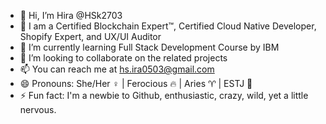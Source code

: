 - 👋 Hi, I’m Hira @HSk2703
- 👀 I am a Certified Blockchain Expert™, Certified Cloud Native Developer, Shopify Expert, and UX/UI Auditor
- 🌱 I’m currently learning Full Stack Development Course by IBM
- 💞️ I’m looking to collaborate on the related projects
- 📫 You can reach me at hs.ira0503@gmail.com
- 😄 Pronouns: She/Her ♀ | Ferocious 🔥 | Aries ♈︎ | ESTJ 💼
- ⚡ Fun fact: I'm a newbie to Github, enthusiastic, crazy, wild, yet a little nervous.

<!---
HSk2703/HSk2703 is a ✨ special ✨ repository because its `README.md` (this file) appears on your GitHub profile.
You can click the Preview link to take a look at your changes.
--->
